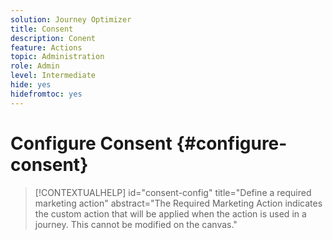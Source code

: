 ```yaml
---
solution: Journey Optimizer
title: Consent
description: Conent
feature: Actions
topic: Administration
role: Admin
level: Intermediate
hide: yes
hidefromtoc: yes
---
```

# Configure Consent {#configure-consent}

>[!CONTEXTUALHELP]
>id="consent-config"
>title="Define a required marketing action"
>abstract="The Required Marketing Action indicates the custom action that will be applied when the action is used in a journey. This cannot be modified on the canvas." 
